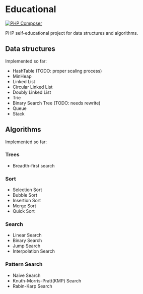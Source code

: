 # Educational

[![PHP Composer](https://github.com/dukem1/edu/workflows/PHP%20Composer/badge.svg)](https://github.com/dukem1/edu/actions)

PHP self-educational project for data structures and algorithms.

## Data structures
Implemented so far:
- HashTable (TODO: proper scaling process)
- MinHeap
- Linked List
- Circular Linked List
- Doubly Linked List
- Trie
- Binary Search Tree (TODO: needs rewrite)
- Queue
- Stack

## Algorithms
Implemented so far:

### Trees
- Breadth-first search

### Sort
- Selection Sort
- Bubble Sort
- Insertion Sort
- Merge Sort
- Quick Sort

### Search
- Linear Search
- Binary Search
- Jump Search
- Interpolation Search

### Pattern Search
- Naive Search
- Knuth-Morris-Pratt(KMP) Search
- Rabin-Karp Search
